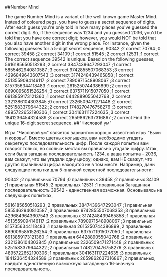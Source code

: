 ##Number Mind

The game Number Mind is a variant of the well known game Master Mind.
Instead of coloured pegs, you have to guess a secret sequence of digits. After each guess you're only told in how many places you've guessed the correct digit. So, if the sequence was 1234 and you guessed 2036, you'd be told that you have one correct digit; however, you would NOT be told that you also have another digit in the wrong place.
For instance, given the following guesses for a 5-digit secret sequence,
90342 ;2 correct
70794 ;0 correct
39458 ;2 correct
34109 ;1 correct
51545 ;2 correct
12531 ;1 correct
The correct sequence 39542 is unique.
Based on the following guesses,
5616185650518293 ;2 correct
3847439647293047 ;1 correct
5855462940810587 ;3 correct
9742855507068353 ;3 correct
4296849643607543 ;3 correct
3174248439465858 ;1 correct
4513559094146117 ;2 correct
7890971548908067 ;3 correct
8157356344118483 ;1 correct
2615250744386899 ;2 correct
8690095851526254 ;3 correct
6375711915077050 ;1 correct
6913859173121360 ;1 correct
6442889055042768 ;2 correct
2321386104303845 ;0 correct
2326509471271448 ;2 correct
5251583379644322 ;2 correct
1748270476758276 ;3 correct
4895722652190306 ;1 correct
3041631117224635 ;3 correct
1841236454324589 ;3 correct
2659862637316867 ;2 correct
Find the unique 16-digit secret sequence.
##"Числовой ум"

Игра "Числовой ум" является вариантом хорошо известной игры "Быки и коровы".
Вместо цветных колышков, вам необходимо угадать секретную последовательность цифр. После каждой попытки вам говорят только, во скольки местах вы правильно угадали цифру. Итак, если была загадана последовательность 1234, а ваша попытка - 2036, вам скажут, что вы угадали одну цифру; однако, вам НЕ скажут, что другая правильная цифра находится не в том месте.
Например, даны следующие попытки для 5-значной секретной последовательности:

90342 ;2 правильных
70794 ;0 правильных
39458 ;2 правильных
34109 ;1 правильная
51545 ;2 правильных
12531 ;1 правильная
Загаданная последовательность 39542 - единственная возможная.
Основываясь на следующих попытках,

5616185650518293 ;2 правильных
3847439647293047 ;1 правильная
5855462940810587 ;3 правильных
9742855507068353 ;3 правильных
4296849643607543 ;3 правильных
3174248439465858 ;1 правильная
4513559094146117 ;2 правильных
7890971548908067 ;3 правильных
8157356344118483 ;1 правильная
2615250744386899 ;2 правильных
8690095851526254 ;3 правильных
6375711915077050 ;1 правильная
6913859173121360 ;1 правильная
6442889055042768 ;2 правильных
2321386104303845 ;0 правильных
2326509471271448 ;2 правильных
5251583379644322 ;2 правильных
1748270476758276 ;3 правильных
4895722652190306 ;1 правильная
3041631117224635 ;3 правильных
1841236454324589 ;3 правильных
2659862637316867 ;2 правильных,
найдите единственную возможную загаданную 16-значную последовательность.
